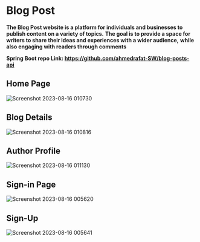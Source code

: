 # Blog Post  
  **The Blog Post website is a platform for individuals and businesses to publish content on a variety of topics.** 
  **The goal is to provide a space for writers to share their ideas and experiences with a wider audience,**
  **while also engaging with readers through comments**
  
  **Spring Boot repo Link: https://github.com/ahmedrafat-SW/blog-posts-api**

## Home Page

![Screenshot 2023-08-16 010730](https://github.com/ahmedrafat-SW/Personal-Blog/assets/129176607/4652a907-312f-4f42-a44b-d5465b3582e2)

## Blog Details

![Screenshot 2023-08-16 010816](https://github.com/ahmedrafat-SW/Personal-Blog/assets/129176607/985b943c-0972-474c-8161-b03e6986b6d8)

## Author Profile

![Screenshot 2023-08-16 011130](https://github.com/ahmedrafat-SW/Personal-Blog/assets/129176607/dc4d11b0-a8e4-4aa0-adc2-e8c534e25f14)

## Sign-in Page

![Screenshot 2023-08-16 005620](https://github.com/ahmedrafat-SW/Personal-Blog/assets/129176607/089387d8-0701-4492-85d0-9d9091e3fefe)

## Sign-Up

![Screenshot 2023-08-16 005641](https://github.com/ahmedrafat-SW/Personal-Blog/assets/129176607/5f8fb291-88e6-49fb-90af-0c3b997c17c0)
